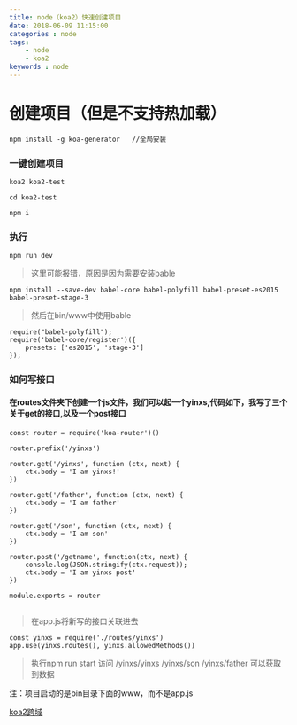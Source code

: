 ```yaml
---
title: node（koa2）快速创建项目
date: 2018-06-09 11:15:00
categories : node
tags: 
    - node
    - koa2
keywords : node
---
```


# 创建项目（但是不支持热加载）

```
npm install -g koa-generator   //全局安装

```

### 一键创建项目

```
koa2 koa2-test

cd koa2-test

npm i
```

### 执行

```
npm run dev 
```
> 这里可能报错，原因是因为需要安装bable

```
npm install --save-dev babel-core babel-polyfill babel-preset-es2015 babel-preset-stage-3
```

> 然后在bin/www中使用bable

```
require("babel-polyfill");
require('babel-core/register')({
    presets: ['es2015', 'stage-3']
});
```

### 如何写接口

#### 在routes文件夹下创建一个js文件，我们可以起一个yinxs,代码如下，我写了三个关于get的接口,以及一个post接口
```
const router = require('koa-router')()

router.prefix('/yinxs')

router.get('/yinxs', function (ctx, next) {
    ctx.body = 'I am yinxs!'
})

router.get('/father', function (ctx, next) {
    ctx.body = 'I am father'
})

router.get('/son', function (ctx, next) {
    ctx.body = 'I am son'
})

router.post('/getname', function(ctx, next) {
    console.log(JSON.stringify(ctx.request));
    ctx.body = 'I am yinxs post'
})

module.exports = router


```
> 在app.js将新写的接口关联进去

```
const yinxs = require('./routes/yinxs')
app.use(yinxs.routes(), yinxs.allowedMethods())

```

> 执行npm run start
访问 /yinxs/yinxs   /yinxs/son  /yinxs/father  可以获取到数据


注：项目启动的是bin目录下面的www，而不是app.js

[koa2跨域](https://github.com/zadzbw/koa2-cors)




